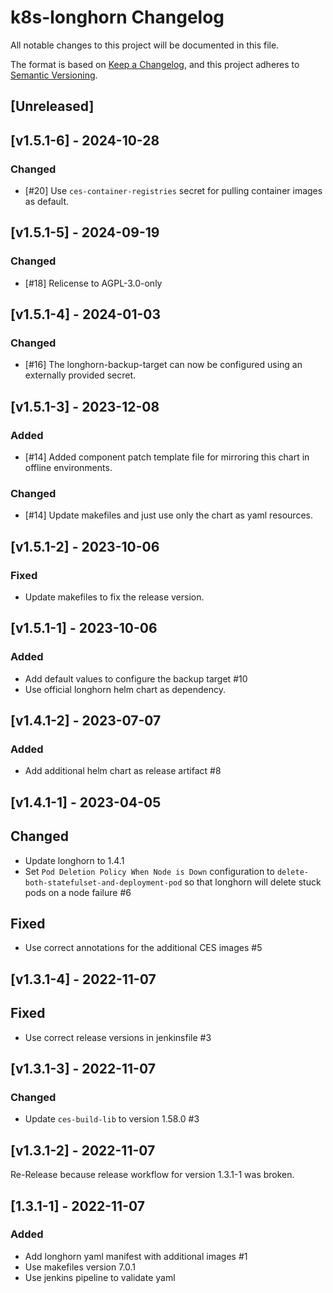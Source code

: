 # k8s-longhorn Changelog
All notable changes to this project will be documented in this file.

The format is based on [Keep a Changelog](https://keepachangelog.com/en/1.0.0/),
and this project adheres to [Semantic Versioning](https://semver.org/spec/v2.0.0.html).

## [Unreleased]

## [v1.5.1-6] - 2024-10-28
### Changed
- [#20] Use `ces-container-registries` secret for pulling container images as default.

## [v1.5.1-5] - 2024-09-19
### Changed
- [#18] Relicense to AGPL-3.0-only

## [v1.5.1-4] - 2024-01-03
### Changed
- [#16] The longhorn-backup-target can now be configured using an externally provided secret.

## [v1.5.1-3] - 2023-12-08
### Added
- [#14] Added component patch template file for mirroring this chart in offline environments.

### Changed
- [#14] Update makefiles and just use only the chart as yaml resources.

## [v1.5.1-2] - 2023-10-06
### Fixed
- Update makefiles to fix the release version.

## [v1.5.1-1] - 2023-10-06
### Added
- Add default values to configure the backup target #10
- Use official longhorn helm chart as dependency.

## [v1.4.1-2] - 2023-07-07
### Added
- Add additional helm chart as release artifact #8

## [v1.4.1-1] - 2023-04-05
## Changed
- Update longhorn to 1.4.1
- Set `Pod Deletion Policy When Node is Down` configuration to `delete-both-statefulset-and-deployment-pod`
  so that longhorn will delete stuck pods on a node failure #6

## Fixed
- Use correct annotations for the additional CES images #5

## [v1.3.1-4] - 2022-11-07
## Fixed
- Use correct release versions in jenkinsfile #3

## [v1.3.1-3] - 2022-11-07
### Changed
- Update `ces-build-lib` to version 1.58.0 #3

## [v1.3.1-2] - 2022-11-07
Re-Release because release workflow for version 1.3.1-1 was broken.

## [1.3.1-1] - 2022-11-07
### Added
- Add longhorn yaml manifest with additional images #1
- Use makefiles version 7.0.1
- Use jenkins pipeline to validate yaml


